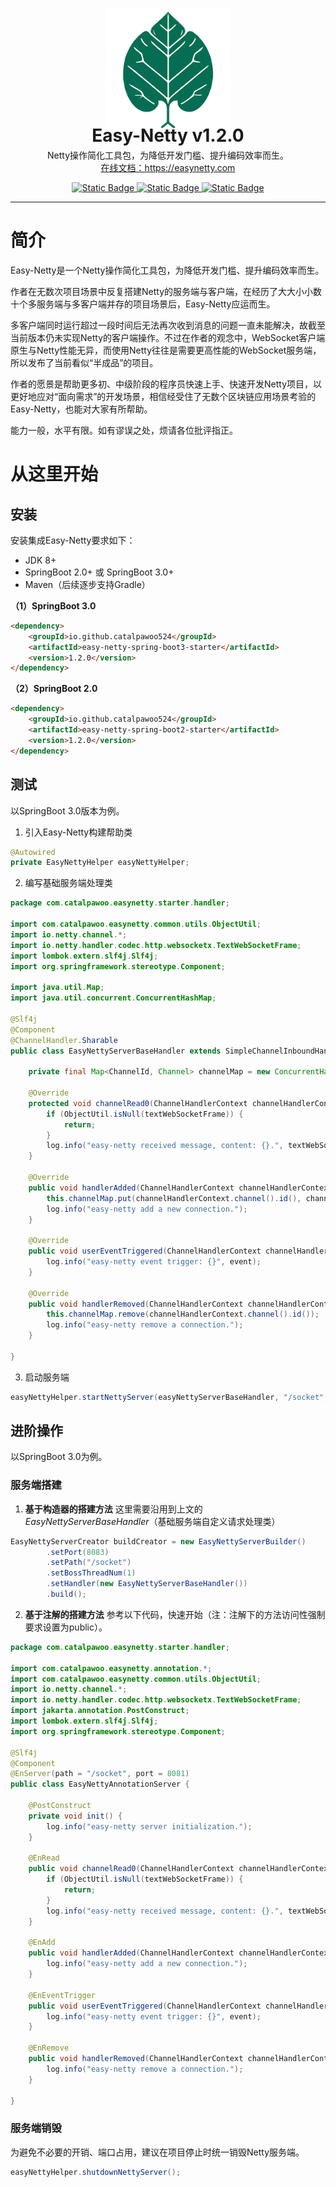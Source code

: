 <p align="center">
  <a href="https://github.com/catalpawoo524/easy-netty">
   <img alt="Logo" height="200" src="./images/CATALPA_ICON_2.png">
  </a>
</p>
<h1 align="center" style="margin: -30px 0 -10px; font-weight: bold;">
Easy-Netty v1.2.0
</h1>

<p align="center">
  Netty操作简化工具包，为降低开发门槛、提升编码效率而生。<br/>
  <a href="https://easynetty.com" target="_blank">在线文档：https://easynetty.com</a>
</p>

<p align="center">
  <a href="https://mvnrepository.com/artifact/io.github.catalpawoo524/easy-netty" target="_blank">
    <img alt="Static Badge" src="https://img.shields.io/badge/maven_central-v1.2.0-blue">
  </a>

  <a href="https://www.apache.org/licenses/LICENSE-2.0" target="_blank">
    <img alt="Static Badge" src="https://img.shields.io/badge/liscense-Apache_2-red">
  </a>

  <a href="https://github.com/catalpawoo524/easy-netty" target="_blank">
    <img alt="Static Badge" src="https://img.shields.io/badge/repository-github-green">
  </a>
</p>

---
# 简介

Easy-Netty是一个Netty操作简化工具包，为降低开发门槛、提升编码效率而生。

作者在无数次项目场景中反复搭建Netty的服务端与客户端，在经历了大大小小数十个多服务端与多客户端并存的项目场景后，Easy-Netty应运而生。

多客户端同时运行超过一段时间后无法再次收到消息的问题一直未能解决，故截至当前版本仍未实现Netty的客户端操作。不过在作者的观念中，WebSocket客户端原生与Netty性能无异，而使用Netty往往是需要更高性能的WebSocket服务端，所以发布了当前看似“半成品”的项目。

作者的愿景是帮助更多初、中级阶段的程序员快速上手、快速开发Netty项目，以更好地应对“面向需求”的开发场景，相信经受住了无数个区块链应用场景考验的Easy-Netty，也能对大家有所帮助。

能力一般，水平有限。如有谬误之处，烦请各位批评指正。

# 从这里开始

## 安装

安装集成Easy-Netty要求如下：
- JDK 8+
- SpringBoot 2.0+ 或 SpringBoot 3.0+
- Maven（后续逐步支持Gradle）

**（1）SpringBoot 3.0**
```html
<dependency>
    <groupId>io.github.catalpawoo524</groupId>
    <artifactId>easy-netty-spring-boot3-starter</artifactId>
    <version>1.2.0</version>
</dependency>
```
**（2）SpringBoot 2.0**
```html
<dependency>
    <groupId>io.github.catalpawoo524</groupId>
    <artifactId>easy-netty-spring-boot2-starter</artifactId>
    <version>1.2.0</version>
</dependency>
```
## 测试

以SpringBoot 3.0版本为例。
1. 引入Easy-Netty构建帮助类
```java
@Autowired
private EasyNettyHelper easyNettyHelper;
```
2. 编写基础服务端处理类
```java
package com.catalpawoo.easynetty.starter.handler;

import com.catalpawoo.easynetty.common.utils.ObjectUtil;
import io.netty.channel.*;
import io.netty.handler.codec.http.websocketx.TextWebSocketFrame;
import lombok.extern.slf4j.Slf4j;
import org.springframework.stereotype.Component;

import java.util.Map;
import java.util.concurrent.ConcurrentHashMap;

@Slf4j
@Component
@ChannelHandler.Sharable
public class EasyNettyServerBaseHandler extends SimpleChannelInboundHandler<TextWebSocketFrame> {

    private final Map<ChannelId, Channel> channelMap = new ConcurrentHashMap<>();

    @Override
    protected void channelRead0(ChannelHandlerContext channelHandlerContext, TextWebSocketFrame textWebSocketFrame) {
        if (ObjectUtil.isNull(textWebSocketFrame)) {
            return;
        }
        log.info("easy-netty received message, content: {}.", textWebSocketFrame.text());
    }

    @Override
    public void handlerAdded(ChannelHandlerContext channelHandlerContext) {
        this.channelMap.put(channelHandlerContext.channel().id(), channelHandlerContext.channel());
        log.info("easy-netty add a new connection.");
    }

    @Override
    public void userEventTriggered(ChannelHandlerContext channelHandlerContext, Object event) {
        log.info("easy-netty event trigger: {}", event);
    }

    @Override
    public void handlerRemoved(ChannelHandlerContext channelHandlerContext) {
        this.channelMap.remove(channelHandlerContext.channel().id());
        log.info("easy-netty remove a connection.");
    }

}
```

3. 启动服务端
```java
easyNettyHelper.startNettyServer(easyNettyServerBaseHandler, "/socket", 8082, 1).asShortText();
```

## 进阶操作
以SpringBoot 3.0为例。
### 服务端搭建
1. **基于构造器的搭建方法**
   这里需要沿用到上文的*EasyNettyServerBaseHandler*（基础服务端自定义请求处理类）
```java
EasyNettyServerCreator buildCreator = new EasyNettyServerBuilder()
        .setPort(8083)
        .setPath("/socket")
        .setBossThreadNum(1)
        .setHandler(new EasyNettyServerBaseHandler())
        .build();
```

2. **基于注解的搭建方法**
   参考以下代码，快速开始（注：注解下的方法访问性强制要求设置为public）。
```java
package com.catalpawoo.easynetty.starter.handler;

import com.catalpawoo.easynetty.annotation.*;
import com.catalpawoo.easynetty.common.utils.ObjectUtil;
import io.netty.channel.*;
import io.netty.handler.codec.http.websocketx.TextWebSocketFrame;
import jakarta.annotation.PostConstruct;
import lombok.extern.slf4j.Slf4j;
import org.springframework.stereotype.Component;

@Slf4j
@Component
@EnServer(path = "/socket", port = 8081)
public class EasyNettyAnnotationServer {

    @PostConstruct
    private void init() {
        log.info("easy-netty server initialization.");
    }

    @EnRead
    public void channelRead0(ChannelHandlerContext channelHandlerContext, TextWebSocketFrame textWebSocketFrame) {
        if (ObjectUtil.isNull(textWebSocketFrame)) {
            return;
        }
        log.info("easy-netty received message, content: {}.", textWebSocketFrame.text());
    }

    @EnAdd
    public void handlerAdded(ChannelHandlerContext channelHandlerContext) {
        log.info("easy-netty add a new connection.");
    }

    @EnEventTrigger
    public void userEventTriggered(ChannelHandlerContext channelHandlerContext, Object event) {
        log.info("easy-netty event trigger: {}", event);
    }

    @EnRemove
    public void handlerRemoved(ChannelHandlerContext channelHandlerContext) {
        log.info("easy-netty remove a connection.");
    }

}
```

### 服务端销毁
为避免不必要的开销、端口占用，建议在项目停止时统一销毁Netty服务端。
```java
easyNettyHelper.shutdownNettyServer();
```